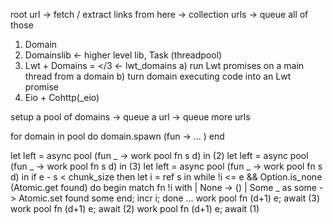 
root url
-> fetch / extract links from here
-> collection urls
-> queue all of those

1. Domain
2. Domainslib <- higher level lib, Task (threadpool)
3. Lwt + Domains = </3 <- lwt_domains
   a) run Lwt promises on a main thread from a domain
   b) turn domain executing code into an Lwt promise
4. Eio + Cohttp(_eio) 


setup a pool of domains
-> queue a url
-> queue more urls


for domain in pool do
  domain.spawn (fun -> ... )
end


  let left = async pool (fun _ -> work pool fn s d) in
    (2) let left = async pool (fun _ -> work pool fn s d) in
      (3) let left = async pool (fun _ -> work pool fn s d) in
        if e - s < chunk_size then
        let i = ref s in
        while !i <= e && Option.is_none (Atomic.get found) do
          begin match fn !i with
            | None -> ()
            | Some _ as some -> Atomic.set found some
          end;
          incr i;
        done
        ...
      work pool fn (d+1) e;
      await (3)
    work pool fn (d+1) e;
    await (2)
  work pool fn (d+1) e;
  await (1)


